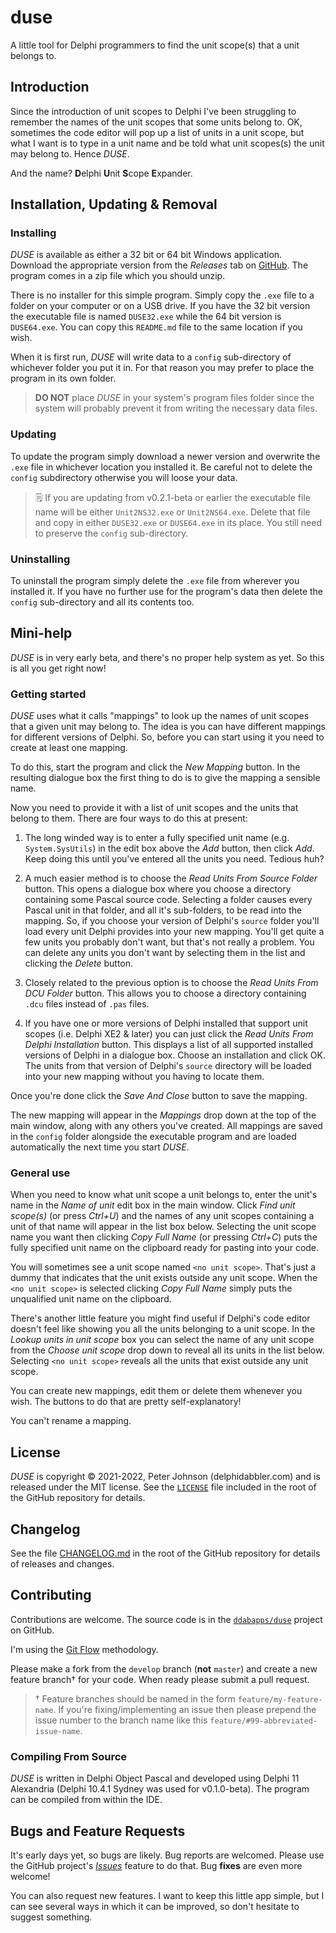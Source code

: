 # duse

A little tool for Delphi programmers to find the unit scope(s) that a unit belongs to.

## Introduction

Since the introduction of unit scopes to Delphi I've been struggling to remember the names of the unit scopes that some units belong to. OK, sometimes the code editor will pop up a list of units in a unit scope, but what I want is to type in a unit name and be told what unit scopes(s) the unit may belong to. Hence _DUSE_.

And the name? **D**elphi **U**nit **S**cope **E**xpander.

## Installation, Updating & Removal

### Installing

_DUSE_ is available as either a 32 bit or 64 bit Windows application. Download the appropriate version from the _Releases_ tab on [GitHub](https://github.com/ddabapps/duse). The program comes in a zip file which you should unzip.

There is no installer for this simple program. Simply copy the `.exe` file to a folder on your computer or on a USB drive. If you have the 32 bit version the executable file is named `DUSE32.exe` while the 64 bit version is `DUSE64.exe`. You can copy this `README.md` file to the same location if you wish.

When it is first run, _DUSE_ will write data to a `config` sub-directory of whichever folder you put it in. For that reason you may prefer to place the program in its own folder.

> **DO NOT** place _DUSE_ in your system's program files folder since the system will probably prevent it from writing the necessary data files.

### Updating

To update the program simply download a newer version and overwrite the `.exe` file in whichever location you installed it. Be careful not to delete the `config` subdirectory otherwise you will loose your data.

> 🗒️ If you are updating from v0.2.1-beta or earlier the executable file name will be either `Unit2NS32.exe` or `Unit2NS64.exe`. Delete that file and copy in either `DUSE32.exe` or `DUSE64.exe` in its place. You still need to preserve the `config` sub-directory.

### Uninstalling

To uninstall the program simply delete the `.exe` file from wherever you installed it. If you have no further use for the program's data then delete the `config` sub-directory and all its contents too.

## Mini-help

_DUSE_ is in very early beta, and there's no proper help system as yet. So this is all you get right now!

### Getting started

_DUSE_ uses what it calls "mappings" to look up the names of unit scopes that a given unit may belong to. The idea is you can have different mappings for different versions of Delphi. So, before you can start using it you need to create at least one mapping.

To do this, start the program and click the _New Mapping_ button. In the resulting dialogue box the first thing to do is to give the mapping a sensible name.

Now you need to provide it with a list of unit scopes and the units that belong to them. There are four ways to do this at present:

1. The long winded way is to enter a fully specified unit name (e.g. `System.SysUtils`) in the edit box above the _Add_ button, then click _Add_. Keep doing this until you've entered all the units you need. Tedious huh?

2. A much easier method is to choose the _Read Units From Source Folder_ button. This opens a dialogue box where you choose a directory containing some Pascal source code. Selecting a folder causes every Pascal unit in that folder, and all it's sub-folders, to be read into the mapping. So, if you choose your version of Delphi's `source` folder you'll load every unit Delphi provides into your new mapping. You'll get quite a few units you probably don't want, but that's not really a problem. You can delete any units you don't want by selecting them in the list and clicking the _Delete_ button.

3. Closely related to the previous option is to choose the _Read Units From DCU Folder_ button. This allows you to choose a directory containing `.dcu` files instead of `.pas` files.

4. If you have one or more versions of Delphi installed that support unit scopes (i.e. Delphi XE2 & later) you can just click the _Read Units From Delphi Installation_ button. This displays a list of all supported installed versions of Delphi in a dialogue box. Choose an  installation and click OK. The units from that version of Delphi's `source` directory will be loaded into your new mapping without you having to locate them.

Once you're done click the _Save And Close_ button to save the mapping.

The new mapping will appear in the _Mappings_ drop down at the top of the main window, along with any others you've created. All mappings are saved in the `config` folder alongside the executable program and are loaded automatically the next time you start _DUSE_.

### General use

When you need to know what unit scope a unit belongs to, enter the unit's name in the _Name of unit_ edit box in the main window. Click _Find unit scope(s)_ (or press _Ctrl+U_) and the names of any unit scopes containing a unit of that name will appear in the list box below. Selecting the unit scope name you want then clicking _Copy Full Name_ (or pressing _Ctrl+C_) puts the fully specified unit name on the clipboard ready for pasting into your code.

You will sometimes see a unit scope named `<no unit scope>`. That's just a dummy that indicates that the unit exists outside any unit scope. When the `<no unit scope>` is selected clicking _Copy Full Name_ simply puts the unqualified unit name on the clipboard.

There's another little feature you might find useful if Delphi's code editor doesn't feel like showing you all the units belonging to a unit scope. In the _Lookup units in unit scope_ box you can select the name of any unit scope from the _Choose unit scope_ drop down to reveal all its units in the list below. Selecting `<no unit scope>` reveals all the units that exist outside any unit scope.

You can create new mappings, edit them or delete them whenever you wish. The buttons to do that are pretty self-explanatory!

You can't rename a mapping.

## License

_DUSE_ is copyright © 2021-2022, Peter Johnson (delphidabbler.com) and is released under the MIT license. See the [`LICENSE`](https://github.com/ddabapps/duse/blob/master/LICENSE) file included in the root of the GitHub repository for details.

## Changelog

See the file [CHANGELOG.md](https://github.com/ddabapps/duse/blob/master/CHANGELOG.md) in the root of the GitHub repository for details of releases and changes.

## Contributing

Contributions are welcome. The source code is in the [`ddabapps/duse`](https://github.com/ddabapps/duse) project on GitHub.

I'm using the [Git Flow](https://nvie.com/posts/a-successful-git-branching-model/) methodology.

Please make a fork from the `develop` branch (**not** `master`) and create a new feature branch† for your code. When ready please submit a pull request.

> † Feature branches should be named in the form `feature/my-feature-name`. If you're fixing/implementing an issue then please prepend the issue number to the branch name like this `feature/#99-abbreviated-issue-name`.

### Compiling From Source

_DUSE_ is written in Delphi Object Pascal and developed using Delphi 11 Alexandria (Delphi 10.4.1 Sydney was used for v0.1.0-beta). The program can be compiled from within the IDE.

## Bugs and Feature Requests

It's early days yet, so bugs are likely. Bug reports are welcomed. Please use the GitHub project's [_Issues_](https://github.com/ddabapps/duse/issues) feature to do that. Bug **fixes** are even more welcome!

You can also request new features. I want to keep this little app simple, but I can see several ways in which it can be improved, so don't hesitate to suggest something.
